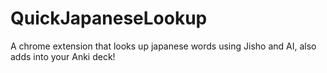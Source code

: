 # QuickJapaneseLookup
A chrome extension that looks up japanese words using Jisho and AI, also adds into your Anki deck!
